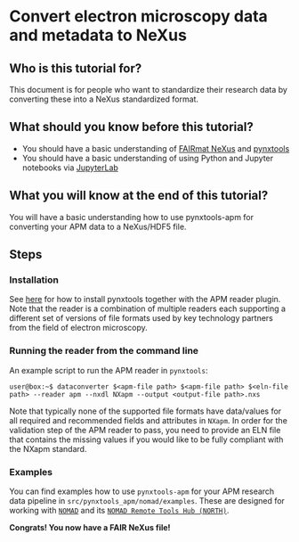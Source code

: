 # Convert electron microscopy data and metadata to NeXus

## Who is this tutorial for?

This document is for people who want to standardize their research data by converting these
into a NeXus standardized format.

## What should you know before this tutorial?

- You should have a basic understanding of [FAIRmat NeXus](https://github.com/FAIRmat/nexus_definitions) and [pynxtools](https://github.com/FAIRmat/pynxtools)
- You should have a basic understanding of using Python and Jupyter notebooks via [JupyterLab](https://jupyter.org)

## What you will know at the end of this tutorial?

You will have a basic understanding how to use pynxtools-apm for converting your APM data to a NeXus/HDF5 file.
## Steps

### Installation

See [here](installation.html) for how to install pynxtools together with the APM reader plugin. Note that the reader is a combination of multiple readers each supporting a different set of versions of file formats used by key technology partners from the field of electron microscopy.

### Running the reader from the command line

An example script to run the APM reader in `pynxtools`:

```console
user@box:~$ dataconverter $<apm-file path> $<apm-file path> $<eln-file path> --reader apm --nxdl NXapm --output <output-file path>.nxs
```

Note that typically none of the supported file formats have data/values for all required and recommended fields and attributes in ``NXapm``. In order for the validation step of the APM reader to pass, you need to provide an ELN file that contains the missing values if you would like to be fully compliant with the NXapm standard.

### Examples

You can find examples how to use `pynxtools-apm` for your APM research data pipeline in `src/pynxtools_apm/nomad/examples`. These are designed for working with [`NOMAD`](https://nomad-lab.eu/) and its [`NOMAD Remote Tools Hub (NORTH)`](https://nomad-lab.eu/prod/v1/gui/analyze/north).

<!-- [The Jupyter notebook is available here](https://github.com/FAIRmat-NFDI/pynxtools-apm/blob/main/examples/HowToUseTutorial.ipynb)-->

**Congrats! You now have a FAIR NeXus file!**

